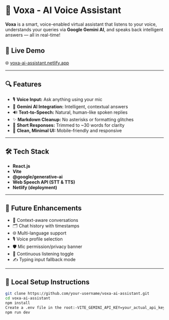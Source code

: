 # 🧠 Voxa - AI Voice Assistant

**Voxa** is a smart, voice-enabled virtual assistant that listens to your voice, understands your queries via **Google Gemini AI**, and speaks back intelligent answers — all in real-time!

## 🎯 Live Demo

🌐 [voxa-ai-assistant.netlify.app](https://voxa-ai-assistant.netlify.app)

---

## 🔍 Features

- 🎙️ **Voice Input:** Ask anything using your mic
- 🤖 **Gemini AI Integration:** Intelligent, contextual answers
- 🔊 **Text-to-Speech:** Natural, human-like spoken replies
- ✨ **Markdown Cleanup:** No asterisks or formatting glitches
- 📏 **Short Responses:** Trimmed to ~30 words for clarity
- 🧠 **Clean, Minimal UI:** Mobile-friendly and responsive

---

## 🛠️ Tech Stack

- **React.js**
- **Vite**
- **@google/generative-ai**
- **Web Speech API (STT & TTS)**
- **Netlify (deployment)**

---

## 🚀 Future Enhancements

- 🧠 Context-aware conversations
- 🗂️ Chat history with timestamps
- 🌐 Multi-language support
- 🎙️ Voice profile selection
- 🛡️ Mic permission/privacy banner
- 🔄 Continuous listening toggle
- ✍️ Typing input fallback mode

---

## 🧪 Local Setup Instructions

```bash
git clone https://github.com/your-username/voxa-ai-assistant.git
cd voxa-ai-assistant
npm install
Create a .env file in the root:-VITE_GEMINI_API_KEY=your_actual_api_key_here
npm run dev